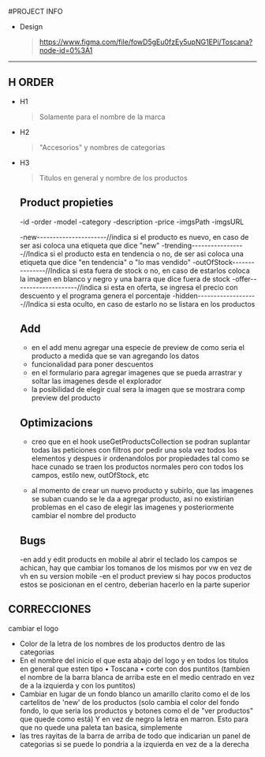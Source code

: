 #PROJECT INFO

- Design
  > https://www.figma.com/file/fowD5gEu0fzEy5upNG1EPi/Toscana?node-id=0%3A1

---

## H ORDER

- H1

  > Solamente para el nombre de la marca

- H2

  > "Accesorios" y nombres de categorias

- H3

  > Titulos en general y nombre de los productos

  ## Product propieties

  -id
  -order
  -model
  -category
  -description
  -price
  -imgsPath
  -imgsURL

  -new----------------------//indica si el producto es nuevo, en caso de ser asi coloca una etiqueta que dice "new"
  -trending-----------------//Indica si el producto esta en tendencia o no, de ser asi coloca una etiqueta que dice "en tendencia" o "lo mas vendido"
  -outOfStock---------------//Indica si esta fuera de stock o no, en caso de estarlos coloca la imagen en blanco y negro y una barra que dice fuera de stock
  -offer--------------------//indica si esta en oferta, se ingresa el precio con descuento y el programa genera el porcentaje
  -hidden-------------------//Indica si esta oculto, en caso de estarlo no se listara en los productos

  ## Add

  - en el add menu agregar una especie de preview de como seria el producto a medida que se van agregando los datos
  - funcionalidad para poner descuentos
  - en el formulario para agregar imagenes que se pueda arrastrar y soltar las imagenes desde el explorador
  - la posibilidad de elegir cual sera la imagen que se mostrara comp preview del producto

  ## Optimizacions

  - creo que en el hook useGetProductsCollection se podran suplantar todas las peticiones con filtros por pedir una sola vez todos los elementos y despues ir ordenandolos por propiedades tal como se hace cunado se traen los productos normales pero con todos los campos, estilo new, outOfStock, etc

  - al momento de crear un nuevo producto y subirlo, que las imagenes se suban cuando se le da a agregar producto, asi no existirian problemas en el caso de elegir las imagenes y posteriormente cambiar el nombre del producto

  ## Bugs

  -en add y edit products en mobile al abrir el teclado los campos se achican, hay que cambiar los tomanos de los mismos por vw en vez de vh en su version mobile
  -en el product preview si hay pocos productos estos se posicionan en el centro, deberian hacerlo en la parte superior

## CORRECCIONES

cambiar el logo

- Color de la letra de los nombres de los productos dentro de las categorias
- En el nombre del inicio el que esta abajo del logo y en todos los titulos en general que esten tipo • Toscana • corte con dos puntitos (tambien el nombre de la barra blanca de arriba este en el medio centrado en vez de a la izquierda y con los puntitos)
- Cambiar en lugar de un fondo blanco un amarillo clarito como el de los cartelitos de 'new' de los productos (solo cambia el color del fondo fondo, lo que seria los productos y botones como el de "ver productos" que quede como está) Y en vez de negro la letra en marron. Esto para que no quede una paleta tan basica, simplemente
- las tres rayitas de la barra de arriba de todo que indicarian un panel de categorias si se puede lo pondria a la izquierda en vez de a la derecha
